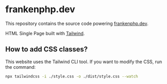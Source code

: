 # frankenphp.dev

This repository contains the source code powering [frankenphp.dev](https://frankenphp.dev/).

HTML Single Page built with [Tailwind](https://tailwindcss.com/).

## How to add CSS classes?

This website uses the Tailwind CLI tool. If you want to modify the CSS, run the command:
```bash
npx tailwindcss -i ./style.css -o ./dist/style.css --watch
```